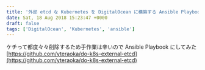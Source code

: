 ```yaml
---
title: '外部 etcd な Kubernetes を DigitalOcean に構築する Ansible Playbook'
date: Sat, 18 Aug 2018 15:23:47 +0000
draft: false
tags: ['DigitalOcean', 'Kubernetes', 'ansible']
---
```


ケチって都度々々削除するため手作業は辛いので Ansible Playbook にしてみた [https://github.com/yteraoka/do-k8s-external-etcd](https://github.com/yteraoka/do-k8s-external-etcd)
